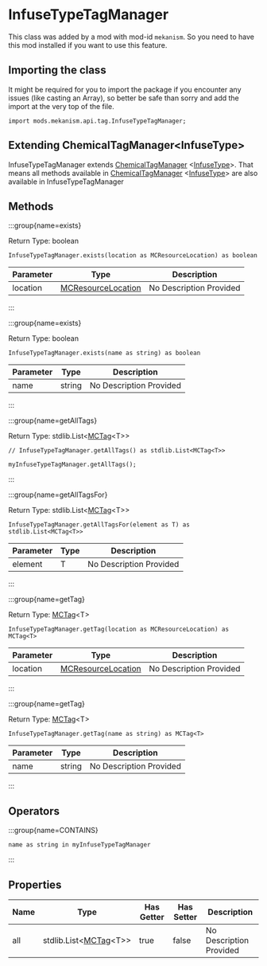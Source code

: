# InfuseTypeTagManager

This class was added by a mod with mod-id `mekanism`. So you need to have this mod installed if you
want to use this feature.

## Importing the class

It might be required for you to import the package if you encounter any issues (like casting an
Array), so better be safe than sorry and add the import at the very top of the file.

```zenscript
import mods.mekanism.api.tag.InfuseTypeTagManager;
```

## Extending ChemicalTagManager&lt;InfuseType&gt;

InfuseTypeTagManager extends [ChemicalTagManager](/mods/Mekanism/api/tag/ChemicalTagManager)
&lt;[InfuseType](/mods/Mekanism/api/chemical/InfuseType)&gt;. That means all methods available
in [ChemicalTagManager](/mods/Mekanism/api/tag/ChemicalTagManager)
&lt;[InfuseType](/mods/Mekanism/api/chemical/InfuseType)&gt; are also available in
InfuseTypeTagManager

## Methods

:::group{name=exists}

Return Type: boolean

```zenscript
InfuseTypeTagManager.exists(location as MCResourceLocation) as boolean
```

| Parameter | Type | Description |
|-----------|------|-------------|
| location | [MCResourceLocation](/vanilla/api/util/MCResourceLocation) | No Description Provided |

:::

:::group{name=exists}

Return Type: boolean

```zenscript
InfuseTypeTagManager.exists(name as string) as boolean
```

| Parameter | Type | Description |
|-----------|------|-------------|
| name | string | No Description Provided |

:::

:::group{name=getAllTags}

Return Type: stdlib.List&lt;[MCTag](/vanilla/api/tags/MCTag)&lt;T&gt;&gt;

```zenscript
// InfuseTypeTagManager.getAllTags() as stdlib.List<MCTag<T>>

myInfuseTypeTagManager.getAllTags();
```

:::

:::group{name=getAllTagsFor}

Return Type: stdlib.List&lt;[MCTag](/vanilla/api/tags/MCTag)&lt;T&gt;&gt;

```zenscript
InfuseTypeTagManager.getAllTagsFor(element as T) as stdlib.List<MCTag<T>>
```

| Parameter | Type | Description |
|-----------|------|-------------|
| element | T | No Description Provided |

:::

:::group{name=getTag}

Return Type: [MCTag](/vanilla/api/tags/MCTag)&lt;T&gt;

```zenscript
InfuseTypeTagManager.getTag(location as MCResourceLocation) as MCTag<T>
```

| Parameter | Type | Description |
|-----------|------|-------------|
| location | [MCResourceLocation](/vanilla/api/util/MCResourceLocation) | No Description Provided |

:::

:::group{name=getTag}

Return Type: [MCTag](/vanilla/api/tags/MCTag)&lt;T&gt;

```zenscript
InfuseTypeTagManager.getTag(name as string) as MCTag<T>
```

| Parameter | Type | Description |
|-----------|------|-------------|
| name | string | No Description Provided |

:::

## Operators

:::group{name=CONTAINS}

```zenscript
name as string in myInfuseTypeTagManager
```

:::

## Properties

| Name | Type | Has Getter | Has Setter | Description |
|------|------|------------|------------|-------------|
| all | stdlib.List&lt;[MCTag](/vanilla/api/tags/MCTag)&lt;T&gt;&gt; | true | false | No Description Provided |

